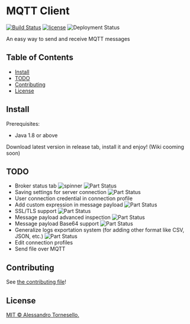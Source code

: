 # MQTT Client

[![Build Status](https://travis-ci.com/sc2-mkr/MQTT_Client.svg?branch=master)](https://travis-ci.com/sc2-mkr/MQTT_Client)
[![license](https://img.shields.io/github/license/iregon/MQTT_Client.svg)](LICENSE)
![Deployment Status](https://img.shields.io/badge/deployment-in%20progress-red.svg)

An easy way to send and receive MQTT messages

## Table of Contents

- [Install](#install)
- [TODO](#todo)
- [Contributing](#contributing)
- [License](#license)

## Install

Prerequisites:
- Java 1.8 or above

Download latest version in release tab, install it and enjoy!
(Wiki cooming soon)

## TODO
- Broker status tab ![spinner](https://github.com/sc2-mkr/MQTT_Client/blob/master/gifs/spinner.gif) ![Part Status](https://img.shields.io/static/v1?label=&message=in%20deployment&color=blue)
- Saving settings for server connection ![Part Status](https://img.shields.io/static/v1?label=&message=DONE&color=brigthgreen)
- User connection credential in connection profile
- Add custom expression in message payload ![Part Status](https://img.shields.io/static/v1?label=&message=DONE&color=brigthgreen)
- SSL/TLS support ![Part Status](https://img.shields.io/static/v1?label=&message=coming%20soon&color=orange)
- Message payload advanced inspection ![Part Status](https://img.shields.io/static/v1?label=&message=DONE&color=brigthgreen)
- Message payload Base64 support ![Part Status](https://img.shields.io/static/v1?label=&message=DONE&color=brigthgreen)
- Generalize logs exportation system (for adding other format like CSV, JSON, etc.) ![Part Status](https://img.shields.io/static/v1?label=&message=DONE&color=brigthgreen)
- Edit connection profiles
- Send file over MQTT

## Contributing

See [the contributing file](CONTRIBUTING.md)!

## License

[MIT © Alessandro Tornesello.](LICENSE)
